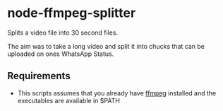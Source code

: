 # node-ffmpeg-splitter
Splits a video file into 30 second files.

The aim was to take a long video and split it into chucks that can be uploaded on ones WhatsApp Status.

## Requirements
- This scripts assumes that you already have [ffmpeg](https://www.ffmpeg.org/) installed and the executables are available in $PATH
